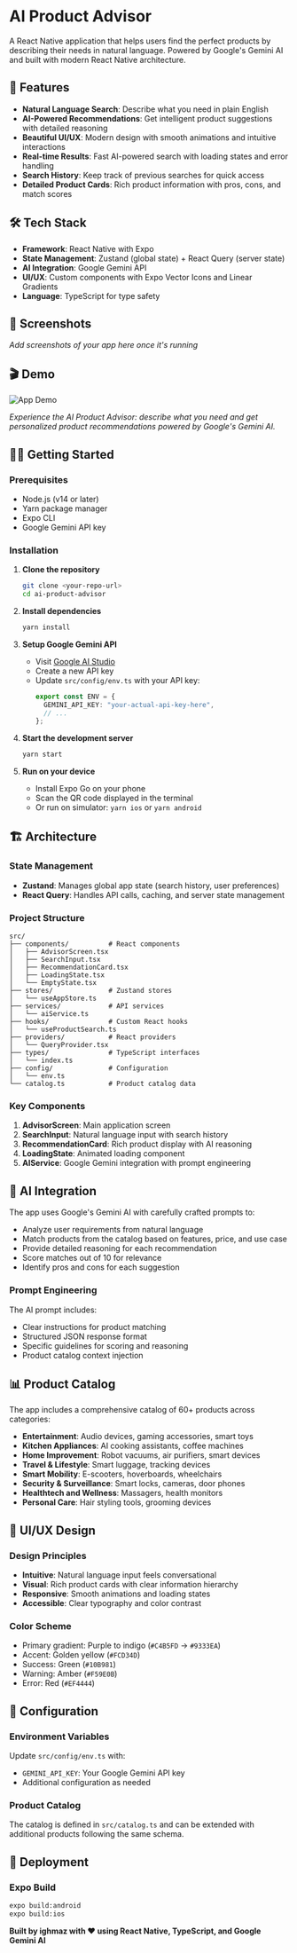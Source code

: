 # AI Product Advisor

A React Native application that helps users find the perfect products by describing their needs in natural language. Powered by Google's Gemini AI and built with modern React Native architecture.

## 🚀 Features

- **Natural Language Search**: Describe what you need in plain English
- **AI-Powered Recommendations**: Get intelligent product suggestions with detailed reasoning
- **Beautiful UI/UX**: Modern design with smooth animations and intuitive interactions
- **Real-time Results**: Fast AI-powered search with loading states and error handling
- **Search History**: Keep track of previous searches for quick access
- **Detailed Product Cards**: Rich product information with pros, cons, and match scores

## 🛠 Tech Stack

- **Framework**: React Native with Expo
- **State Management**: Zustand (global state) + React Query (server state)
- **AI Integration**: Google Gemini API
- **UI/UX**: Custom components with Expo Vector Icons and Linear Gradients
- **Language**: TypeScript for type safety

## 📱 Screenshots

_Add screenshots of your app here once it's running_

## 🎬 Demo

![App Demo](https://your-video-url-or-gif)

_Experience the AI Product Advisor: describe what you need and get personalized product recommendations powered by Google's Gemini AI._

## 🏃‍♂️ Getting Started

### Prerequisites

- Node.js (v14 or later)
- Yarn package manager
- Expo CLI
- Google Gemini API key

### Installation

1. **Clone the repository**

   ```bash
   git clone <your-repo-url>
   cd ai-product-advisor
   ```

2. **Install dependencies**

   ```bash
   yarn install
   ```

3. **Setup Google Gemini API**

   - Visit [Google AI Studio](https://makersuite.google.com/app/apikey)
   - Create a new API key
   - Update `src/config/env.ts` with your API key:
     ```typescript
     export const ENV = {
       GEMINI_API_KEY: "your-actual-api-key-here",
       // ...
     };
     ```

4. **Start the development server**

   ```bash
   yarn start
   ```

5. **Run on your device**
   - Install Expo Go on your phone
   - Scan the QR code displayed in the terminal
   - Or run on simulator: `yarn ios` or `yarn android`

## 🏗 Architecture

### State Management

- **Zustand**: Manages global app state (search history, user preferences)
- **React Query**: Handles API calls, caching, and server state management

### Project Structure

```
src/
├── components/          # React components
│   ├── AdvisorScreen.tsx
│   ├── SearchInput.tsx
│   ├── RecommendationCard.tsx
│   ├── LoadingState.tsx
│   └── EmptyState.tsx
├── stores/              # Zustand stores
│   └── useAppStore.ts
├── services/            # API services
│   └── aiService.ts
├── hooks/               # Custom React hooks
│   └── useProductSearch.ts
├── providers/           # React providers
│   └── QueryProvider.tsx
├── types/               # TypeScript interfaces
│   └── index.ts
├── config/              # Configuration
│   └── env.ts
└── catalog.ts           # Product catalog data
```

### Key Components

1. **AdvisorScreen**: Main application screen
2. **SearchInput**: Natural language input with search history
3. **RecommendationCard**: Rich product display with AI reasoning
4. **LoadingState**: Animated loading component
5. **AIService**: Google Gemini integration with prompt engineering

## 🤖 AI Integration

The app uses Google's Gemini AI with carefully crafted prompts to:

- Analyze user requirements from natural language
- Match products from the catalog based on features, price, and use case
- Provide detailed reasoning for each recommendation
- Score matches out of 10 for relevance
- Identify pros and cons for each suggestion

### Prompt Engineering

The AI prompt includes:

- Clear instructions for product matching
- Structured JSON response format
- Specific guidelines for scoring and reasoning
- Product catalog context injection

## 📊 Product Catalog

The app includes a comprehensive catalog of 60+ products across categories:

- **Entertainment**: Audio devices, gaming accessories, smart toys
- **Kitchen Appliances**: AI cooking assistants, coffee machines
- **Home Improvement**: Robot vacuums, air purifiers, smart devices
- **Travel & Lifestyle**: Smart luggage, tracking devices
- **Smart Mobility**: E-scooters, hoverboards, wheelchairs
- **Security & Surveillance**: Smart locks, cameras, door phones
- **Healthtech and Wellness**: Massagers, health monitors
- **Personal Care**: Hair styling tools, grooming devices

## 🎨 UI/UX Design

### Design Principles

- **Intuitive**: Natural language input feels conversational
- **Visual**: Rich product cards with clear information hierarchy
- **Responsive**: Smooth animations and loading states
- **Accessible**: Clear typography and color contrast

### Color Scheme

- Primary gradient: Purple to indigo (`#C4B5FD` → `#9333EA`)
- Accent: Golden yellow (`#FCD34D`)
- Success: Green (`#10B981`)
- Warning: Amber (`#F59E0B`)
- Error: Red (`#EF4444`)

## 🔧 Configuration

### Environment Variables

Update `src/config/env.ts` with:

- `GEMINI_API_KEY`: Your Google Gemini API key
- Additional configuration as needed

### Product Catalog

The catalog is defined in `src/catalog.ts` and can be extended with additional products following the same schema.

## 🚀 Deployment

### Expo Build

```bash
expo build:android
expo build:ios
```

**Built by ighmaz with ❤️ using React Native, TypeScript, and Google Gemini AI**
